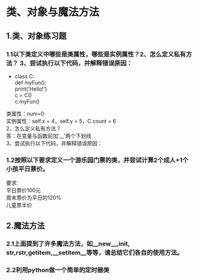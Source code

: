 # 类、对象与魔法方法
## 1.类、对象练习题
### 1.1以下类定义中哪些是类属性，哪些是实例属性？2、怎么定义私有⽅法？ 3、尝试执行以下代码，并解释错误原因：  
* class C:  
    def myFun():  
        print('Hello!')  
    c = C()  
    c.myFun()  
    
类属性：num=0  
实例属性：self.x = 4，self.y = 5，C.count = 6  
2、怎么定义私有方法？  
答：在变量与函数前加’__'两个下划线  
3、尝试执行以下代码，并解释错误原因： 

### 1.2按照以下要求定义一个游乐园门票的类，并尝试计算2个成人+1个小孩平日票价。  
要求:  
平日票价100元  
周末票价为平日的120%  
儿童票半价  

## 2.魔法方法
### 2.1上面提到了许多魔法方法，如__new__,__init__, __str__,__rstr__,__getitem__,__setitem__等等，请总结它们各自的使用方法。  

### 2.2利用python做一个简单的定时器类  
